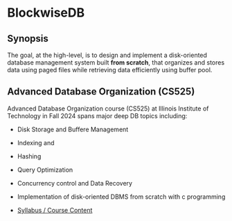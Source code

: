 # BlockwiseDB

## Synopsis
The goal, at the high-level, is to design and implement a disk-oriented database management system built **from scratch**, that organizes and stores data using paged files while retrieving data efficiently using buffer pool. 


## Advanced Database Organization (CS525)
Advanced Database Organization course (CS525) at Illinois Institute of Technology in Fall 2024 spans major deep DB topics including:

- Disk Storage and Buffere Management
- Indexing and 
- Hashing
- Query Optimization
- Concurrency control and Data Recovery
- Implementation of disk-oriented DBMS from scratch with c programming

- [Syllabus / Course Content](https://github.com/pkErbynn/BlockwiseDB/blob/main/assign1_storage_manager/assets/CS525SyllabusFall2024.pdf)